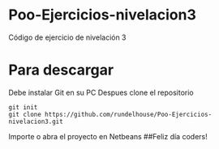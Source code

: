 # Poo-Ejercicios-nivelacion3
Código de ejercicio de nivelación 3

# Para descargar
Debe instalar Git en su PC
Despues clone el repositorio
```
git init
git clone https://github.com/rundelhouse/Poo-Ejercicios-nivelacion3.git
```
Importe o abra el proyecto en Netbeans
##Feliz día coders!

